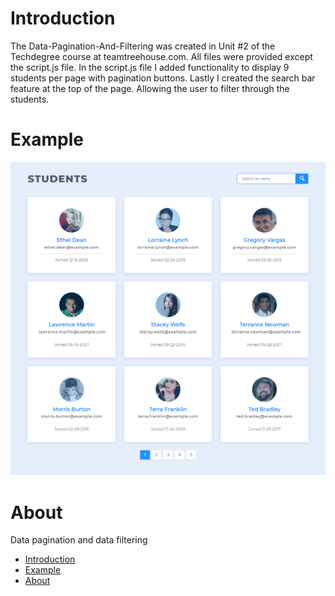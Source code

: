 # Introduction

The Data-Pagination-And-Filtering was created in Unit #2 of the Techdegree course at teamtreehouse.com.
All files were provided except the script.js file. In the script.js file I added functionality to
display 9 students per page with pagination buttons. Lastly I created the search bar feature at the top of the page.
Allowing the user to filter through the students.

# Example

![Example](/examples/example-exceeds.png)

# About

Data pagination and data filtering

- [Introduction](#introduction)
- [Example](#example)
- [About](#about)
